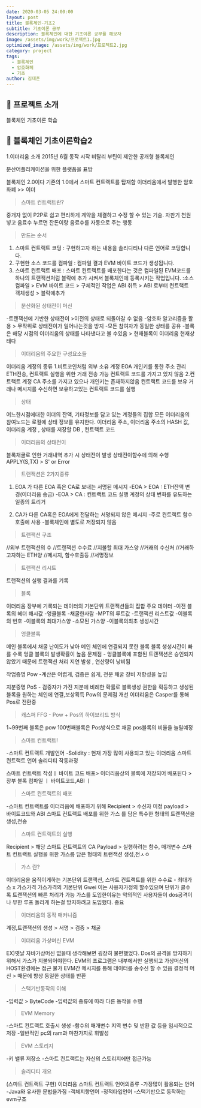 ```yaml
---
date: 2020-03-05 24:00:00
layout: post
title: 블록체인-기초2
subtitle: 기초이론 공부
description: 블록체인에 대한 기초이론 공부를 해보자
image: /assets/img/work/프로젝트1.jpg
optimized_image: /assets/img/work/프로젝트2.jpg
category: project
tags:
  - 블록체인
  - 암호화폐
  - 기초
author: 김대훈
---
```


## 🎤 프로젝트 소개

블록체인 기초이론 학습

## 🎤 블록체인 기초이론학습2

1.이더리움 소개
2015년 6월 동작 시작 비탈리 부틴이 제안한 공개형 블록체인

분산어플리케이션을 위한 플랫폼을 표방

블록체인 2.0이다 기존의 1.0에서 스마트 컨트랙트를 탑재함
이더리움에서 발행한 암호화폐 >> 이더

> 스마트 컨트랙트란?

중개자 없이 P2P로 쉽고 편리하게 계약을 체결하고 수정 할 수 있는 기술.
자판기 천원 넣고 음료수 누르면 잔돈이랑 음료수를 자동으로 주는 행동

> 만드는 순서

1. 스마트 컨트랙트 코딩 : 구현하고자 하는 내용을 솔리디티나 다른 언어로 코딩합니다.
2. 구현한 소스 코드를 컴파일 : 컴파일 결과 EVM 바이트 코드가 생성됩니다.
3. 스마트 컨트랙트 배포 : 스마트 컨트랙트를 배포한다는 것은 컴파일된 EVM코드를 하나의 트랜잭션처럼 블락에 추가
   시켜서 블록체인에 등록시키는 작업입니다.
   :소스 컴파일 > EVM 바이트 코드 > 구체적인 작업은 ABI 취득 > ABI 로부터 컨트랙트 객체생성 > 블락에추가

> 분산화된 상태전이 머신

-트랜잭션에 기반한 상태전이 >이전의 상태로 되돌아갈 수 없음 -암호화 알고리즘을 활용 > 무작위로 상태전이가 일어나는것을 방지 -모든 참여자가 동일한 상태를 공유 -블록은 해당 시점의 이더리움의 상태를 나타낸다고 볼 수있음 > 현재블록이 이더리움 현재상태다

> 이더리움의 주요한 구성요소들

이더리움 계정의 종류 1.비트코인처럼 외부 소유 계정 EOA
개인키를 통한 주소 관리
ETH전송, 컨트랙트 실행을 위한 거래 전송 가능
컨트랙트 코드를 가지고 있지 않음 2.컨트랙트 계정 CA
주소를 가지고 있으나 개인키는 존재하지않음
컨트랙트 코드를 보유
거래나 메시지를 수신하면 보유하고있는 컨트랙트 코드를 실행

> 상태

어느한시점에대한 이더의 잔액, 기타정보를 담고 있는 계정들의 집합
모든 이더리움의 참여노드는 로컬에 상태 정보를 유지한다.
이더리움 주소, 이더리움 주소의 HASH 값, 이더리움 계정 , 상태를 저장할 DB , 컨트랙트 코드

> 이더리움의 상태전이

블록채굴로 인한 거래내역 추가 시 상태전이 발생
상태전이함수에 의해 수행
APPLY(S,TX) > S' or Error

> 트랜잭션은 2가지종류

1. EOA 가 다른 EOA 혹은 CA로 보내는 서명된 메시지
   -EOA > EOA : ETH잔액 변경(이더리움 송금)
   -EOA > CA : 컨트랙트 코드 실행
   계정의 상태 변화를 유도하는 일종의 트리거

2. CA가 다른 CA혹은 EOA에게 전달하는 서명되지 않은 메시지 -주로 컨트랙트 함수 호출에 사용 -블록체인에 별도로 저장되지 않음

> 트랜잭션 구조

//외부 트랜잭션의 수
//트랜잭션 수수료
//지불할 최대 가스양
//거래의 수신처
//거래하고자하는 ETH양
//메시지, 함수호출등
//서명정보

> 트랜잭션 리시트

트랜잭션의 실행 결과를 기록

> 블록

이더리움 장부에 기록되는 데이터의 기본단위
트랜잭션들의 집합
주요 데이터 -이전 블록의 헤더 해시값 -엉클블록 -채굴한사람
-MPT의 루트값 -트랜잭션 리스트값 -이블록의 번호 -이블록의 최대가스양 -소모된 가스양 -이블록의최초 생성시간

> 엉클블록

메인 블록에서 채굴 난이도가 낮아 메인 체인에 연결되지 못한 블록
블록 생성시간이 빠를 수록 엉클 블록의 발생확률이 높음
문제점 - 엉클블록에 포함된 트랜잭션은 승인되지 않았기 때문에 트랜잭션 처리 지연 발생 , 연산량이 낭비됨

>

작업증명 Pow -계산은 어렵게, 검증은 쉽게, 전문 채굴 장비 저항성을 높임

지분증명 PoS - 검증자가 가진 지분에 비례한 확률로 블록생성 권한을 획등하고 생성된 블록을 원하는 체인에 연결,보상획득
Pow의 문제점 개선 이더리움은 Casper를 통해 Pos로 전환중

> 캐스퍼 FFG - Pow + Pos의 하이브리드 방식

1~99번째 블록은 pow 100번째블록은 Pos방식으로 채굴
pos블록의 비율을 늘릴예정

> 스마트 컨트랙트!

-스마트 컨트랙트 개발언어
-Solidity : 현재 가장 많이 사용되고 있는 이더리움 스마트 컨트랙트 언어
솔리디티 작동과정

스마트 컨트랙트 작성ㅣ 바이트 코드 배포> 이더리움상의 블록에 저장되어 배포된다 > 장부 블록
컴파일 ㅣ
바이트코드,ABI ㅣ

> 스마트 컨트랙트의 배포

-스마트 컨트랙트를 이더리움에 배포하기 위해
Recipient > 수신자 미정
payload > 바이트코드와 ABI
스마트 컨트랙트 배포를 위한 가스
를 담은 특수한 형태의 트랜잭션을 생성,전송

> 스마트 컨트랙트의 실행

Recipient > 해당 스마트 컨트랙트의 CA
Payload > 실행하려는 함수, 매개변수
스마트 컨트랙트 실행을 위한 가스름 담은 형태의 트랜잭션 생성,전ㅅㅇ

> 가스 란?

이더리움을 움직이게하는 기본단위
트랜잭션, 스마트 컨트랙트를 위한 수수료 - 최대가스 x 가스가격
가스가격의 기본단위 Gwei
이는 사용자가정의 할수있으며 단위가 클수록 트랜잭션의 빠른 처리가 가능
가스를 도입한이유는 악의적인 사용자들이 dos공격이나 무한 루프 돌리게 하는걸 방지하려고 도입했다. 중요

> 이더리움의 동작 매커니즘

계정,트랜잭션의 생성 > 서명 > 검증 > 채굴

> 이더리움 가상머신 EVM

EX)옛날 자바가상머신 없을때 생각해보면 굉장히 불편했었다.
Dos의 공격을 방지하기위해서 가스가 지불되어야한다.
EVM의 프로그램은 내부에서만 실행되고 가상머신의 HOST환경에는 접근 불가
EVM간 메시지를 통해 데이터를 송수신 할 수 있음
결정적 머신 > 때문에 항상 동일한 상태를 반환

> 스택기반동작의 이해

-입력값 > ByteCode -입력값의 종류에 따라 다른 동작을 수행

> EVM Memory

-스마트 컨트랙트 호출시 생성 -함수의 매개변수 지역 변수 및 반환 값 등을 임시적으로 저장 -일반적인 pc의 ram과 마찬가지로 휘발성

> EVM 스토리지

-키 밸류 저장소 -스마트 컨트랙트는 자신의 스토리지에만 접근가능

> 솔리디티 개요

(스마트 컨트랙트 구현)
이더리움 스마트 컨트랙트 언어의종류 -가장많이 활용되는 언어
-Java와 유사한 문법을가짐 -객체지향언어 -정적타입언어 -스택기반으로 동작하는 evm구조
